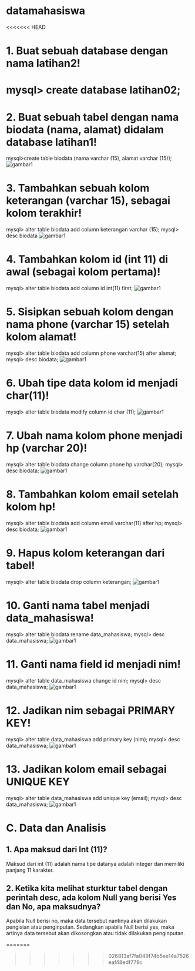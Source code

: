 # datamahasiswa
<<<<<<< HEAD
 # 1. Buat sebuah database dengan nama latihan2!
mysql> create database latihan02;
=======
# 2. Buat sebuah tabel dengan nama biodata (nama, alamat) didalam database latihan1!

mysql>create table biodata (nama varchar (15), alamat varchar (15));
![gambar1](https://github.com/IDOYGAMING/datamahasiswa/blob/main/skrinsut/ss1.png)

# 3. Tambahkan sebuah kolom keterangan (varchar 15), sebagai kolom terakhir!
mysql> alter table biodata add column keterangan varchar (15);
mysql> desc biodata
![gambar1](https://github.com/IDOYGAMING/datamahasiswa/blob/main/skrinsut/ss2.png)

# 4. Tambahkan kolom id (int 11) di awal (sebagai kolom pertama)!
 mysql> alter table biodata add column id int(11) first;
 ![gambar1](https://github.com/IDOYGAMING/datamahasiswa/blob/main/skrinsut/ss3.png)

# 5. Sisipkan sebuah kolom dengan nama phone (varchar 15) setelah kolom alamat!
mysql> alter table biodata add column phone varchar(15) after alamat;
mysql> desc biodata;
![gambar1](https://github.com/IDOYGAMING/datamahasiswa/blob/main/skrinsut/ss4.png)

# 6. Ubah tipe data kolom id menjadi char(11)!
mysql> alter table biodata modify column id char (11);
![gambar1](https://github.com/IDOYGAMING/datamahasiswa/blob/main/skrinsut/ss5.png)

# 7. Ubah nama kolom phone menjadi hp (varchar 20)!
mysql> alter table biodata change column phone hp varchar(20);
mysql> desc biodata;
![gambar1](https://github.com/IDOYGAMING/datamahasiswa/blob/main/skrinsut/ss6.png)

# 8. Tambahkan kolom email setelah kolom hp!
mysql> alter table biodata add column email varchar(11) after hp;
mysql> desc biodata;
![gambar1](https://github.com/IDOYGAMING/datamahasiswa/blob/main/skrinsut/ss7.png)

# 9. Hapus kolom keterangan dari tabel!
mysql> alter table biodata drop column keterangan;
![gambar1](https://github.com/IDOYGAMING/datamahasiswa/blob/main/skrinsut/ss8.png)

# 10. Ganti nama tabel menjadi data_mahasiswa!
mysql> alter table biodata rename data_mahasiswa;
mysql> desc data_mahasiswa;
![gambar1](https://github.com/IDOYGAMING/datamahasiswa/blob/main/skrinsut/ss9.png)

# 11. Ganti nama field id menjadi nim!
mysql> alter table data_mahasiswa change id nim;
mysql> desc data_mahasiswa;
![gambar1](https://github.com/IDOYGAMING/datamahasiswa/blob/main/skrinsut/ss10.png)

# 12. Jadikan nim sebagai PRIMARY KEY!
mysql>  alter table data_mahasiswa add primary key (nim);
mysql> desc data_mahasiswa;
![gambar1](https://github.com/IDOYGAMING/datamahasiswa/blob/main/skrinsut/ss11.png)

# 13. Jadikan kolom email sebagai UNIQUE KEY
mysql> alter table data_mahasiswa add unique key (email);
mysql> desc data_mahasiswa;
![gambar1](https://github.com/IDOYGAMING/datamahasiswa/blob/main/skrinsut/ss12.png)

# C.	Data dan Analisis 
## 1.	Apa maksud dari Int (11)?
Maksud dari int (11) adalah nama tipe datanya adalah integer dan memiliki panjang 11 karakter.
## 2.	Ketika kita melihat sturktur tabel dengan perintah desc, ada kolom Null yang berisi Yes dan No, apa maksudnya?
Apabila Null berisi no, maka data tersebut nantinya akan dilakukan pengisian atau penginputan. Sedangkan apabila Null berisi yes, maka artinya data tersebut akan dikosongkan atau tidak dilakukan penginputan.










=======



>>>>>>> 026813af7fa049f74b5ee14a7526eaf48edf779c